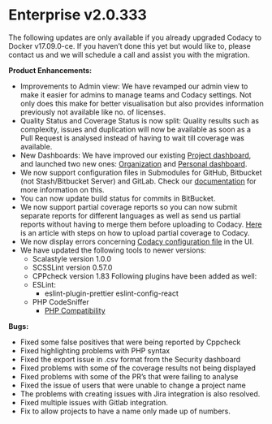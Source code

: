 # Enterprise v2.0.333

The following updates are only available if you already upgraded Codacy
to Docker v17.09.0-ce. If you haven’t done this yet but would like to,
please contact us and we will schedule a call and
assist you with the migration.

**Product Enhancements:**

-   Improvements to Admin view: We have revamped our admin view to make
    it easier for admins to manage teams and Codacy settings. Not only
    does this make for better visualisation but also provides
    information previously not available like no. of licenses.
-   Quality Status and Coverage Status is now split: Quality results
    such as complexity, issues and duplication will now be available as
    soon as a Pull Request is analysed instead of having to wait till
    coverage was available.
-   New Dashboards: We have improved our existing [Project
    dashboard](https://support.codacy.com/hc/en-us/articles/360003890673-Project-Dashboard-How-does-it-work-),
    and launched two new ones:
    [Organization](https://support.codacy.com/hc/en-us/articles/360003863274-Organization-Dashboard-How-does-it-work-)
    and [Personal
    dashboard](https://support.codacy.com/hc/en-us/articles/360003863434-Personal-Dashboard-How-does-it-work-). 
-   We now support configuration files in Submodules for GitHub,
    Bitbucket (not Stash/Bitbucket Server) and GitLab. Check our
    [documentation](https://support.codacy.com/hc/en-us/articles/360005239394)
    for more information on this.
-   You can now update build status for commits in BitBucket.
-   We now support partial coverage reports so you can now submit
    separate reports for different languages as well as send us partial
    reports without having to merge them before uploading to Codacy.
    [Here](https://github.com/codacy/codacy-coverage-reporter#updating-codacy)
    is an article with steps on how to upload partial coverage to
    Codacy.
-   We now display errors concerning [Codacy configuration
    file](https://support.codacy.com/hc/en-us/articles/115002130625-Codacy-Configuration-File)
    in the UI.
-   We have updated the following tools to newer versions:
    -   Scalastyle version 1.0.0
    -   SCSSLint version 0.57.0
    -   CPPcheck version 1.83
        Following plugins have been added as well:
    -   ESLint:
        -   eslint-plugin-prettier
            eslint-config-react
    -   PHP CodeSniffer
        -   [PHP
            Compatibility](https://github.com/wimg/PHPCompatibility)

**Bugs:**

-   Fixed some false positives that were being reported by Cppcheck
-   Fixed highlighting problems with PHP syntax
-   Fixed the export issue in .csv format from the Security dashboard
-   Fixed problems with some of the coverage results not being displayed
-   Fixed problems with some of the PR’s that were failing to analyse
-   Fixed the issue of users that were unable to change a project name
-   The problems with creating issues with Jira integration is also
    resolved.
-   Fixed multiple issues with Gitlab integration.
-   Fix to allow projects to have a name only made up of numbers.
